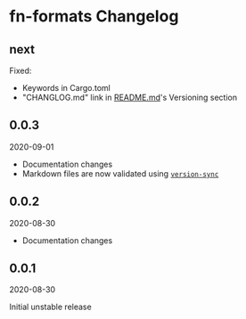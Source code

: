 # fn-formats Changelog

## next

Fixed:

* Keywords in Cargo.toml
* "CHANGLOG.md" link in [README.md](README.md)'s Versioning section

## 0.0.3

2020-09-01

* Documentation changes
* Markdown files are now validated using [`version-sync`](https://docs.rs/version-sync)

## 0.0.2

2020-08-30

* Documentation changes

## 0.0.1

2020-08-30

Initial unstable release
